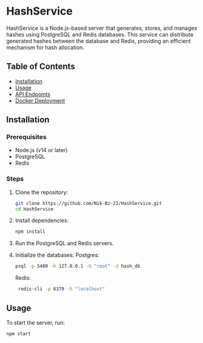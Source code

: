 # HashService

HashService is a Node.js-based server that generates, stores, and manages hashes using PostgreSQL and Redis databases. This service can distribute generated hashes between the database and Redis, providing an efficient mechanism for hash allocation.

## Table of Contents

- [Installation](#installation)
- [Usage](#usage)
- [API Endpoints](#api-endpoints)
- [Docker Deployment](#docker-deployment)

## Installation

### Prerequisites

- Node.js (v14 or later)
- PostgreSQL
- Redis

### Steps

1. Clone the repository:

    ```sh
    git clone https://github.com/Nik-Bz-22/HashService.git
    cd HashService
    ```

2. Install dependencies:

    ```sh
    npm install
    ```

3. Run the PostgreSQL and Redis servers.

4. Initialize the databases:
    Postgres:
    ```sh
    psql -p 5400 -h 127.0.0.1 -U "root" -d hash_db
    ```
    Redis:
   ```sh
    redis-cli -p 6379 -h "localhost"
    ```

## Usage

To start the server, run:

```sh
npm start
